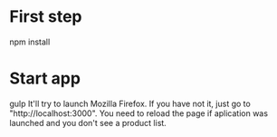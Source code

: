 # First step
npm install
# Start app
gulp
It'll try to launch Mozilla Firefox. If you have not it, just go to "http://localhost:3000".
You need to reload the page if aplication was launched and you don't see a product list.